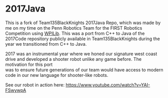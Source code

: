 # 2017Java

This is a fork of Team135BlackKnights 2017Java Repo, which was made by me on my time on the Penn Robotics Team for the FIRST Robotics Competition using [WPILib](https://github.com/wpilibsuite/allwpilib).
This was a port from C++ to Java of the 2017Code repository publicly available in Team135BlackKnights during the year we transitioned from C++ to Java.  
  
2017 was an instrumental year where we honed our signature west coast drive and developed a shooter robot unlike any game before. The motivation for this port  
was to ensure future generations of our team would have access to modern code in our new language for shooter-like robots.

See our robot in action here: https://www.youtube.com/watch?v=YAI-FSwywpA

